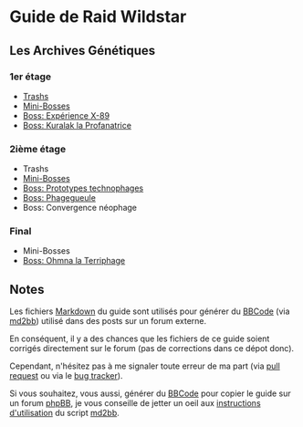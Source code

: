 Guide de Raid Wildstar
======================

Les Archives Génétiques
-----------------------

### 1er étage
- [Trashs](ga/trashs_1.md)
- [Mini-Bosses](ga/mini_bosses_1.md)
- [Boss: Expérience X-89](ga/x89.md)
- [Boss: Kuralak la Profanatrice](ga/kuralak.md)

### 2ième étage
- Trashs
- [Mini-Bosses](ga/mini_bosses_2.md)
- [Boss: Prototypes technophages](ga/prototypes.md)
- [Boss: Phagegueule](ga/phage_maw.md)
- Boss: Convergence néophage

### Final
- Mini-Bosses
- [Boss: Ohmna la Terriphage](ga/ohmna.md)


Notes
-----

Les fichiers [Markdown](http://en.wikipedia.org/wiki/Markdown) du guide sont utilisés pour générer du [BBCode](http://en.wikipedia.org/wiki/BBCode) (via [md2bb](md2bb)) utilisé dans des posts sur un forum externe.

En conséquent, il y a des chances que les fichiers de ce guide soient corrigés directement sur le forum (pas de corrections dans ce dépot donc).

Cependant, n'hésitez pas à me signaler toute erreur de ma part (via [pull request](https://help.github.com/articles/using-pull-requests/) ou via le [bug tracker](https://github.com/olbat/ws-strategies/issues)).

Si vous souhaitez, vous aussi, générer du [BBCode](http://en.wikipedia.org/wiki/BBCode) pour copier le guide sur un forum [phpBB](https://www.phpbb.com/), je vous conseille de jetter un oeil aux [instructions d'utilisation](md2bb.md) du script [md2bb](md2bb).
